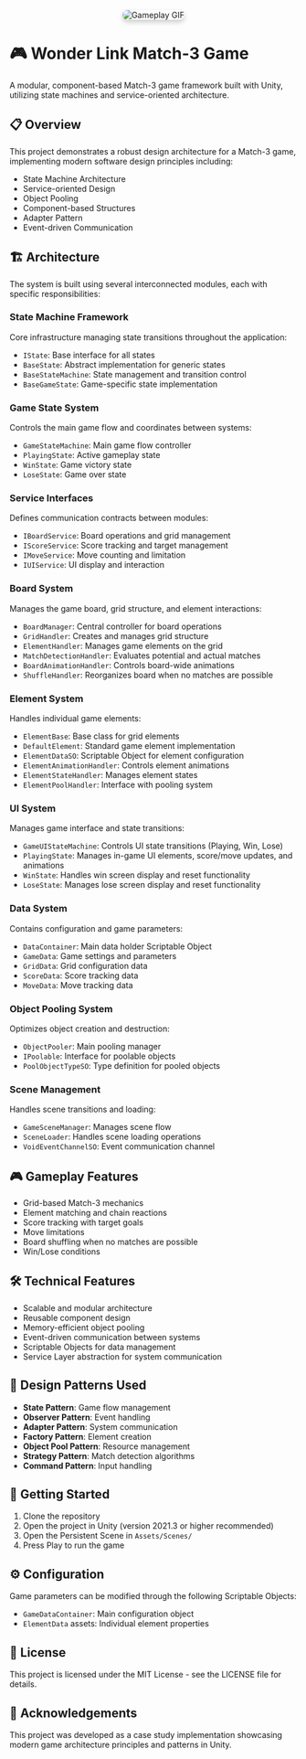  
<html lang="en">
<body>
    <div style="display: flex; justify-content: center; margin: 30px 0;">
        <img src="https://github.com/user-attachments/assets/1d798ffc-9029-4810-b152-c7b0f89ba85d" alt="Gameplay GIF" style="max-width: 100%; border-radius: 8px; box-shadow: 0 4px 8px rgba(0,0,0,0.2);">
    </div>
    <h1> 
        <span class="emoji">🎮</span>
        Wonder Link Match-3 Game
    </h1>    
    <p>A modular, component-based Match-3 game framework built with Unity, utilizing state machines and service-oriented architecture.</p>    
    <h2>
        <span class="emoji">📋</span>
        Overview
    </h2>    
    <p>This project demonstrates a robust design architecture for a Match-3 game, implementing modern software design principles including:</p>    
    <ul>
        <li>State Machine Architecture</li>
        <li>Service-oriented Design</li>
        <li>Object Pooling</li>
        <li>Component-based Structures</li>
        <li>Adapter Pattern</li>
        <li>Event-driven Communication</li>
    </ul>    
    <h2>
        <span class="emoji">🏗️</span>
        Architecture
    </h2>    
    <p>The system is built using several interconnected modules, each with specific responsibilities:</p>    
    <div class="container">
        <div class="module">
            <h3>State Machine Framework</h3>
            <p>Core infrastructure managing state transitions throughout the application:</p>
            <ul>
                <li><code>IState</code>: Base interface for all states</li>
                <li><code>BaseState</code>: Abstract implementation for generic states</li>
                <li><code>BaseStateMachine</code>: State management and transition control</li>
                <li><code>BaseGameState</code>: Game-specific state implementation</li>
            </ul>
        </div>        
        <div class="module">
            <h3>Game State System</h3>
            <p>Controls the main game flow and coordinates between systems:</p>
            <ul>
                <li><code>GameStateMachine</code>: Main game flow controller</li>
                <li><code>PlayingState</code>: Active gameplay state</li>
                <li><code>WinState</code>: Game victory state</li>
                <li><code>LoseState</code>: Game over state</li>
            </ul>
        </div>        
        <div class="module">
            <h3>Service Interfaces</h3>
            <p>Defines communication contracts between modules:</p>
            <ul>
                <li><code>IBoardService</code>: Board operations and grid management</li>
                <li><code>IScoreService</code>: Score tracking and target management</li>
                <li><code>IMoveService</code>: Move counting and limitation</li>
                <li><code>IUIService</code>: UI display and interaction</li>
            </ul>
        </div>        
        <div class="module">
            <h3>Board System</h3>
            <p>Manages the game board, grid structure, and element interactions:</p>
            <ul>
                <li><code>BoardManager</code>: Central controller for board operations</li>
                <li><code>GridHandler</code>: Creates and manages grid structure</li>
                <li><code>ElementHandler</code>: Manages game elements on the grid</li>
                <li><code>MatchDetectionHandler</code>: Evaluates potential and actual matches</li>
                <li><code>BoardAnimationHandler</code>: Controls board-wide animations</li>
                <li><code>ShuffleHandler</code>: Reorganizes board when no matches are possible</li>
            </ul>
        </div>        
        <div class="module">
            <h3>Element System</h3>
            <p>Handles individual game elements:</p>
            <ul>
                <li><code>ElementBase</code>: Base class for grid elements</li>
                <li><code>DefaultElement</code>: Standard game element implementation</li>
                <li><code>ElementDataSO</code>: Scriptable Object for element configuration</li>
                <li><code>ElementAnimationHandler</code>: Controls element animations</li>
                <li><code>ElementStateHandler</code>: Manages element states</li>
                <li><code>ElementPoolHandler</code>: Interface with pooling system</li>
            </ul>
        </div>        
   <div class="module">
    <h3>UI System</h3>
    <p>Manages game interface and state transitions:</p>
    <ul>
        <li><code>GameUIStateMachine</code>: Controls UI state transitions (Playing, Win, Lose)</li>
        <li><code>PlayingState</code>: Manages in-game UI elements, score/move updates, and animations</li>
        <li><code>WinState</code>: Handles win screen display and reset functionality</li>
        <li><code>LoseState</code>: Manages lose screen display and reset functionality</li>
    </ul>
</div>     
        <div class="module">
            <h3>Data System</h3>
            <p>Contains configuration and game parameters:</p>
            <ul>
                <li><code>DataContainer</code>: Main data holder Scriptable Object</li>
                <li><code>GameData</code>: Game settings and parameters</li>
                <li><code>GridData</code>: Grid configuration data</li>
                <li><code>ScoreData</code>: Score tracking data</li>
                <li><code>MoveData</code>: Move tracking data</li>
            </ul>
        </div>        
        <div class="module">
            <h3>Object Pooling System</h3>
            <p>Optimizes object creation and destruction:</p>
            <ul>
                <li><code>ObjectPooler</code>: Main pooling manager</li>
                <li><code>IPoolable</code>: Interface for poolable objects</li>
                <li><code>PoolObjectTypeSO</code>: Type definition for pooled objects</li>
            </ul>
        </div>        
        <div class="module">
            <h3>Scene Management</h3>
            <p>Handles scene transitions and loading:</p>
            <ul>
                <li><code>GameSceneManager</code>: Manages scene flow</li>
                <li><code>SceneLoader</code>: Handles scene loading operations</li>
                <li><code>VoidEventChannelSO</code>: Event communication channel</li>
            </ul>
        </div>
    </div>      
    <h2>
        <span class="emoji">🎮</span>
        Gameplay Features
    </h2>    
    <ul class="feature-list">
        <li>Grid-based Match-3 mechanics</li>
        <li>Element matching and chain reactions</li>
        <li>Score tracking with target goals</li>
        <li>Move limitations</li>
        <li>Board shuffling when no matches are possible</li>
        <li>Win/Lose conditions</li>
    </ul>    
    <h2>
        <span class="emoji">🛠️</span>
        Technical Features
    </h2>    
    <ul class="feature-list">
        <li>Scalable and modular architecture</li>
        <li>Reusable component design</li>
        <li>Memory-efficient object pooling</li>
        <li>Event-driven communication between systems</li>
        <li>Scriptable Objects for data management</li>
        <li>Service Layer abstraction for system communication</li>
    </ul>    
    <h2>
        <span class="emoji">🧩</span>
        Design Patterns Used
    </h2>    
    <ul class="feature-list">
        <li><strong>State Pattern</strong>: Game flow management</li>
        <li><strong>Observer Pattern</strong>: Event handling</li>
        <li><strong>Adapter Pattern</strong>: System communication</li>
        <li><strong>Factory Pattern</strong>: Element creation</li>
        <li><strong>Object Pool Pattern</strong>: Resource management</li>
        <li><strong>Strategy Pattern</strong>: Match detection algorithms</li>
        <li><strong>Command Pattern</strong>: Input handling</li>
    </ul>    
    <h2>
        <span class="emoji">🚀</span>
        Getting Started
    </h2>    
    <ol>
        <li>Clone the repository</li>
        <li>Open the project in Unity (version 2021.3 or higher recommended)</li>
        <li>Open the Persistent Scene in <code>Assets/Scenes/</code></li>
        <li>Press Play to run the game</li>
    </ol>    
    <h2>
        <span class="emoji">⚙️</span>
        Configuration
    </h2>    
    <p>Game parameters can be modified through the following Scriptable Objects:</p>
    <ul>
        <li><code>GameDataContainer</code>: Main configuration object</li>
        <li><code>ElementData</code> assets: Individual element properties</li>
    </ul>    
    <h2>
        <span class="emoji">📄</span>
        License
    </h2>    
    <p>This project is licensed under the MIT License - see the LICENSE file for details.</p>    
    <h2>
        <span class="emoji">🤝</span>
        Acknowledgements
    </h2>    
    <p>This project was developed as a case study implementation showcasing modern game architecture principles and patterns in Unity.</p>
</body>
</html>
